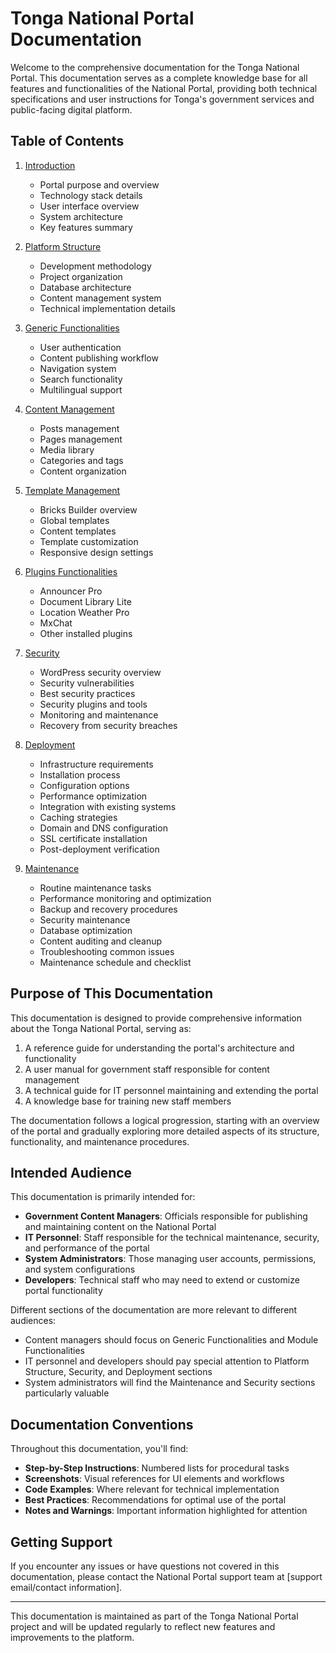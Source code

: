 # Tonga National Portal Documentation

Welcome to the comprehensive documentation for the Tonga National Portal. This documentation serves as a complete knowledge base for all features and functionalities of the National Portal, providing both technical specifications and user instructions for Tonga's government services and public-facing digital platform.

## Table of Contents

1. [Introduction](introduction.md)
   - Portal purpose and overview
   - Technology stack details
   - User interface overview
   - System architecture
   - Key features summary

2. [Platform Structure](platform-structure.md)
   - Development methodology
   - Project organization
   - Database architecture
   - Content management system
   - Technical implementation details

3. [Generic Functionalities](generic-functionalities.md)
   - User authentication
   - Content publishing workflow
   - Navigation system
   - Search functionality
   - Multilingual support

4. [Content Management](content-management.md)
   - Posts management
   - Pages management
   - Media library
   - Categories and tags
   - Content organization

5. [Template Management](template-management.md)
   - Bricks Builder overview
   - Global templates
   - Content templates
   - Template customization
   - Responsive design settings

6. [Plugins Functionalities](plugins-functionalities.md)
   - Announcer Pro
   - Document Library Lite
   - Location Weather Pro
   - MxChat
   - Other installed plugins

7. [Security](security.md)
   - WordPress security overview
   - Security vulnerabilities
   - Best security practices
   - Security plugins and tools
   - Monitoring and maintenance
   - Recovery from security breaches

8. [Deployment](deployment.md)
   - Infrastructure requirements
   - Installation process
   - Configuration options
   - Performance optimization
   - Integration with existing systems
   - Caching strategies
   - Domain and DNS configuration
   - SSL certificate installation
   - Post-deployment verification

9. [Maintenance](maintenance.md)
   - Routine maintenance tasks
   - Performance monitoring and optimization
   - Backup and recovery procedures
   - Security maintenance
   - Database optimization
   - Content auditing and cleanup
   - Troubleshooting common issues
   - Maintenance schedule and checklist

## Purpose of This Documentation

This documentation is designed to provide comprehensive information about the Tonga National Portal, serving as:

1. A reference guide for understanding the portal's architecture and functionality
2. A user manual for government staff responsible for content management
3. A technical guide for IT personnel maintaining and extending the portal
4. A knowledge base for training new staff members

The documentation follows a logical progression, starting with an overview of the portal and gradually exploring more detailed aspects of its structure, functionality, and maintenance procedures.

## Intended Audience

This documentation is primarily intended for:

- **Government Content Managers**: Officials responsible for publishing and maintaining content on the National Portal
- **IT Personnel**: Staff responsible for the technical maintenance, security, and performance of the portal
- **System Administrators**: Those managing user accounts, permissions, and system configurations
- **Developers**: Technical staff who may need to extend or customize portal functionality

Different sections of the documentation are more relevant to different audiences:

- Content managers should focus on Generic Functionalities and Module Functionalities
- IT personnel and developers should pay special attention to Platform Structure, Security, and Deployment sections
- System administrators will find the Maintenance and Security sections particularly valuable

## Documentation Conventions

Throughout this documentation, you'll find:

- **Step-by-Step Instructions**: Numbered lists for procedural tasks
- **Screenshots**: Visual references for UI elements and workflows
- **Code Examples**: Where relevant for technical implementation
- **Best Practices**: Recommendations for optimal use of the portal
- **Notes and Warnings**: Important information highlighted for attention

## Getting Support

If you encounter any issues or have questions not covered in this documentation, please contact the National Portal support team at [support email/contact information].

---

This documentation is maintained as part of the Tonga National Portal project and will be updated regularly to reflect new features and improvements to the platform.